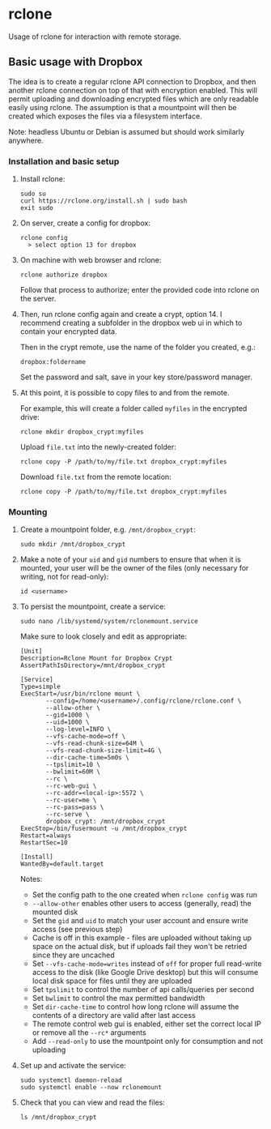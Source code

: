 # rclone

Usage of rclone for interaction with remote storage.

## Basic usage with Dropbox

The idea is to create a regular rclone API connection to Dropbox, and then another rclone connection on top of that with encryption enabled.
This will permit uploading and downloading encrypted files which are only readable easily using rclone.
The assumption is that a mountpoint will then be created which exposes the files via a filesystem interface.

Note: headless Ubuntu or Debian is assumed but should work similarly anywhere.

### Installation and basic setup

1. Install rclone:

       sudo su
       curl https://rclone.org/install.sh | sudo bash
       exit sudo

2. On server, create a config for dropbox:

       rclone config
         > select option 13 for dropbox

3. On machine with web browser and rclone:

       rclone authorize dropbox

    Follow that process to authorize; enter the provided code into rclone on the server.

4. Then, run rclone config again and create a crypt, option 14. I recommend creating a subfolder in the dropbox web ui in which to contain your encrypted data.

    Then in the crypt remote, use the name of the folder you created, e.g.:

       dropbox:foldername

    Set the password and salt, save in your key store/password manager.

5. At this point, it is possible to copy files to and from the remote.

   For example, this will create a folder called `myfiles` in the encrypted drive:
  
       rclone mkdir dropbox_crypt:myfiles
  
   Upload `file.txt` into the newly-created folder:

       rclone copy -P /path/to/my/file.txt dropbox_crypt:myfiles

   Download `file.txt` from the remote location:
  
       rclone copy -P /path/to/my/file.txt dropbox_crypt:myfiles

### Mounting

1. Create a mountpoint folder, e.g. `/mnt/dropbox_crypt`:

       sudo mkdir /mnt/dropbox_crypt

2. Make a note of your `uid` and `gid` numbers to ensure that when it is mounted, your user will be the owner of the files (only necessary for writing, not for read-only):

       id <username>

3. To persist the mountpoint, create a service:

       sudo nano /lib/systemd/system/rclonemount.service

   Make sure to look closely and edit as appropriate:

       [Unit]
       Description=Rclone Mount for Dropbox Crypt
       AssertPathIsDirectory=/mnt/dropbox_crypt

       [Service]
       Type=simple
       ExecStart=/usr/bin/rclone mount \
              --config=/home/<username>/.config/rclone/rclone.conf \
              --allow-other \
              --gid=1000 \
              --uid=1000 \
              --log-level=INFO \
              --vfs-cache-mode=off \
              --vfs-read-chunk-size=64M \
              --vfs-read-chunk-size-limit=4G \
              --dir-cache-time=5m0s \
              --tpslimit=10 \
              --bwlimit=60M \
              --rc \
              --rc-web-gui \
              --rc-addr=<local-ip>:5572 \
              --rc-user=me \
              --rc-pass=pass \
              --rc-serve \
              dropbox_crypt: /mnt/dropbox_crypt
       ExecStop=/bin/fusermount -u /mnt/dropbox_crypt
       Restart=always
       RestartSec=10

       [Install]
       WantedBy=default.target

    Notes:

      * Set the config path to the one created when `rclone config` was run
      * `--allow-other` enables other users to access (generally, read) the mounted disk
      * Set the `gid` and `uid` to match your user account and ensure write access (see previous step)
      * Cache is off in this example - files are uploaded without taking up space on the actual disk, but if uploads fail they won't be retried since they are uncached
      * Set `--vfs-cache-mode=writes` instead of `off` for proper full read-write access to the disk (like Google Drive desktop) but this will consume local disk space for files until they are uploaded
      * Set `tpslimit` to control the number of api calls/queries per second
      * Set `bwlimit` to control the max permitted bandwidth
      * Set `dir-cache-time` to control how long rclone will assume the contents of a directory are valid after last access
      * The remote control web gui is enabled, either set the correct local IP or remove all the `--rc*` arguments
      * Add `--read-only` to use the mountpoint only for consumption and not uploading

4. Set up and activate the service:

       sudo systemctl daemon-reload
       sudo systemctl enable --now rclonemount

5. Check that you can view and read the files:

       ls /mnt/dropbox_crypt
